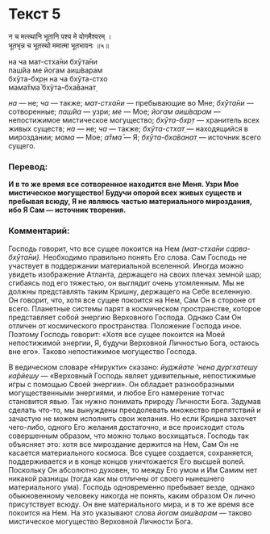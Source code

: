 # Текст 5

न च मत्स्थानि भूतानि पश्य मे योगमैश्वरम् ।  
भूतभृन्न च भूतस्थो ममात्मा भूतभावनः ॥५॥

на ча мат-стха̄ни бхӯта̄ни  
паш́йа ме йогам аиш́варам  
бхӯта-бхр̣н на ча бхӯта-стхо  
мама̄тма̄ бхӯта-бха̄ванат̣

_на_ — не; _ча_ — также; _мат-стха̄ни_ — пребывающие во Мне; _бхӯта̄ни_ — сотворенные; _паш́йа_ — узри; _ме_ — Мое; _йогам аиш́варам_ — непостижимое мистическое могущество; _бхӯта-бхр̣т_ — хранитель всех живых существ; _на_ — не; _ча_ — также; _бхӯта-стхат̣_ — находящийся в мироздании; _мама_ — Мое; _а̄тма̄_ — Я; _бхӯта-бха̄ванат̣_ — источник всего сущего.

### Перевод:

**И в то же время все сотворенное находится вне Меня. Узри Мое мистическое могущество! Будучи опорой всех живых существ и пребывая всюду, Я не являюсь частью материального мироздания, ибо Я Сам — источник творения.**

### Комментарий:

Господь говорит, что все сущее покоится на Нем _(мат-стха̄ни сарва-бхӯта̄ни)._ Необходимо правильно понять Его слова. Сам Господь не участвует в поддержании материальной вселенной. Иногда можно увидеть изображение Атланта, держащего на своих плечах земной шар; сгибаясь под его тяжестью, он выглядит очень утомленным. Мы не должны представлять таким Кришну, держащего на Себе вселенную. Он говорит, что, хотя все сущее покоится на Нем, Сам Он в стороне от всего. Планетные системы парят в космическом пространстве, которое представляет собой энергию Верховного Господа. Однако Сам Он отличен от космического пространства. Положение Господа иное. Поэтому Господь говорит: «Хотя все сущее покоится на Моей непостижимой энергии, Я, будучи Верховной Личностью Бога, остаюсь вне его». Таково непостижимое могущество Господа.

В ведическом словаре «Нирукти» сказано: _йуджйате ’нена дургхатешу ка̄рйешу_ — «Верховный Господь являет удивительные, непостижимые игры с помощью Своей энергии». Он обладает разнообразными могущественными энергиями, и любое Его намерение тотчас становится явью. Так нужно понимать природу Личности Бога. Задумав сделать что-то, мы вынуждены преодолевать множество препятствий и зачастую не можем исполнить свои желания. Но если Кришна захочет чего-либо, одного Его желания достаточно, и все происходит столь совершенным образом, что можно только восхищаться. Господь так объясняет это: хотя все мироздание держится на Нем, Сам Он не касается материального космоса. Все сущее создается, сохраняется, поддерживается и в конце концов уничтожается Его высшей волей. Поскольку Он абсолютно духовен, то между Его умом и Им Самим нет никакой разницы (тогда как мы отличны от своего нынешнего материального ума). Господь одновременно пребывает везде, однако обыкновенному человеку никогда не понять, каким образом Он лично присутствует всюду. Он вне материального мира, и в то же время все покоится на Нем. На это указывают слова _йогам аиш́варам_ — таково мистическое могущество Верховной Личности Бога.